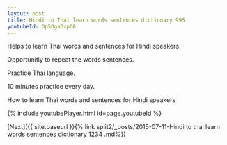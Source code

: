 ```yaml
---
layout: post
title: Hindi to Thai learn words sentences dictionary 995 
youtubeId: Op5OgaDxpG8
---
```

 
 
Helps to learn Thai words and sentences for Hindi speakers.

Opportunitiy to repeat the words sentences. 

Practice Thai language. 
 
10 minutes practice every day. 
 
How to learn Thai words and sentences for Hindi speakers 
 
{% include youtubePlayer.html id=page.youtubeId %}
 
 
[Next]({{ site.baseurl }}{% link  split2/_posts/2015-07-11-Hindi to thai learn words sentences dictionary 1234 .md%})
 
